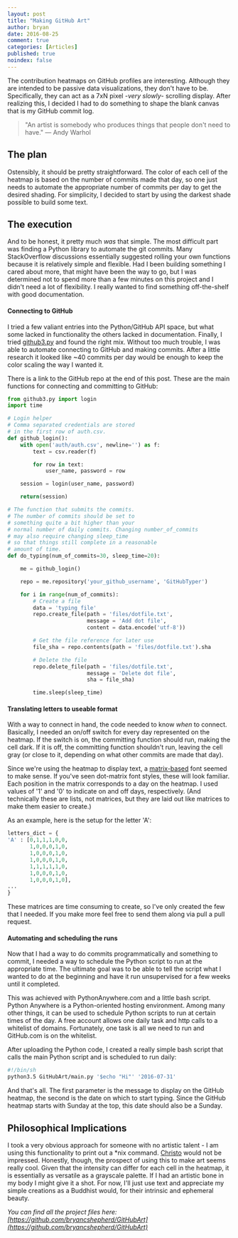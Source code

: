 ```yaml
---
layout: post
title: "Making GitHub Art"
author: bryan
date: 2016-08-25
comment: true
categories: [Articles]
published: true
noindex: false
---
```


The contribution heatmaps on GitHub profiles are interesting. Although they are intended to be passive data visualizations, they don't have to be. Specifically, they can act as a 7xN pixel -*very slowly*- scrolling display. After realizing this, I decided I had to do something to shape the blank canvas that is my GitHub commit log.

>"An artist is somebody who produces things that people don't need to have."
― Andy Warhol

## The plan
Ostensibly, it should be pretty straightforward. The color of each cell of the heatmap is based on the number of commits made that day, so one just needs to automate the appropriate number of commits per day to get the desired shading. For simplicity, I decided to start by using the darkest shade possible to build some text.

## The execution
And to be honest, it pretty much *was* that simple. The most difficult part was finding a Python library to automate the git commits. Many StackOverflow discussions essentially suggested rolling your own functions because it is relatively simple and flexible. Had I been building something I cared about more, that might have been the way to go, but I was determined not to spend more than a few minutes on this project and I didn't need a lot of flexibility. I really wanted to find something off-the-shelf with good documentation.

#### Connecting to GitHub
I tried a few valiant entries into the Python/GitHub API space, but what some lacked in functionality the others lacked in documentation. Finally, I tried [github3.py](https://github3.readthedocs.io/en/develop/) and found the right mix. Without too much trouble, I was able to automate connecting to GitHub and making commits. After a little research it looked like ~40 commits per day would be enough to keep the color scaling the way I wanted it.

There is a link to the GitHub repo at the end of this post. These are the main functions for connecting and committing to GitHub:

```python
from github3.py import login
import time

# Login helper
# Comma separated credentials are stored
# in the first row of auth.csv.
def github_login():
    with open('auth/auth.csv', newline='') as f:
        text = csv.reader(f)

        for row in text:
            user_name, password = row

    session = login(user_name, password)

    return(session)

# The function that submits the commits.
# The number of commits should be set to
# something quite a bit higher than your
# normal number of daily commits. Changing number_of_commits
# may also require changing sleep_time
# so that things still complete in a reasonable
# amount of time.
def do_typing(num_of_commits=30, sleep_time=20):

    me = github_login()

    repo = me.repository('your_github_username', 'GitHubTyper')

    for i in range(num_of_commits):
        # Create a file
        data = 'typing file'
        repo.create_file(path = 'files/dotfile.txt',
                         message = 'Add dot file',
                         content = data.encode('utf-8'))

        # Get the file reference for later use
        file_sha = repo.contents(path = 'files/dotfile.txt').sha

        # Delete the file
        repo.delete_file(path = 'files/dotfile.txt',
                         message = 'Delete dot file',
                         sha = file_sha)

        time.sleep(sleep_time)
```

#### Translating letters to useable format

With a way to connect in hand, the code needed to know *when* to connect. Basically, I needed an on/off switch for every day represented on the heatmap. If the switch is on, the committing function should run, making the cell dark. If it is off, the committing function shouldn't run, leaving the cell gray (or close to it, depending on what other commits are made that day).

Since we're using the heatmap to display text, a [matrix-based](https://www.google.com/search?q=dot+matrix+font&tbm=isch&tbo=u&source=univ&sa=X&ved=0ahUKEwjTwoCu19zOAhUMCcAKHWYZD2cQsAQIHQ&biw=1205&bih=673) font seemed to make sense. If you've seen dot-matrix font styles, these will look familiar. Each position in the matrix corresponds to a day on the heatmap. I used values of '1' and '0' to indicate on and off days, respectively. (And technically these are lists, not matrices, but they are laid out like matrices to make them easier to create.)

As an example, here is the setup for the letter 'A':

``` python
letters_dict = {
'A' : [0,1,1,1,0,0,
       1,0,0,0,1,0,
       1,0,0,0,1,0,
       1,0,0,0,1,0,
       1,1,1,1,1,0,
       1,0,0,0,1,0,
       1,0,0,0,1,0],
...
}
```
These matrices are time consuming to create, so I've only created the few that I needed. If you make more feel free to send them along via pull a pull request.

#### Automating and scheduling the runs
Now that I had a way to do commits programmatically and something to commit, I needed a way to schedule the Python script to run at the appropriate time. The ultimate goal was to be able to tell the script what I wanted to do at the beginning and have it run unsupervised for a few weeks until it completed.

This was achieved with PythonAnywhere.com and a little bash script. Python Anywhere is a Python-oriented hosting environment. Among many other things, it can be used to schedule Python scripts to run at certain times of the day. A free account allows one daily task and http calls to a whitelist of domains. Fortunately, one task is all we need to run and GitHub.com is on the whitelist.

After uploading the Python code, I created a really simple bash script that calls the main Python script and is scheduled to run daily:

``` sh
#!/bin/sh
python3.5 GitHubArt/main.py '$echo "Hi"' '2016-07-31'
```

And that's all. The first parameter is the message to display on the GitHub heatmap, the second is the date on which to start typing. Since the GitHub heatmap starts with Sunday at the top, this date should also be a Sunday.

## Philosophical Implications
I took a very obvious approach for someone with no artistic talent - I am using this functionality to print out a \*nix command. [Christo](https://en.wikipedia.org/wiki/Christo_and_Jeanne-Claude) would not be impressed. Honestly, though, the prospect of using this to make art seems really cool. Given that the intensity can differ for each cell in the heatmap, it is essentially as versatile as a grayscale palette. If I had an artistic bone in my body I might give it a shot. For now, I'll just use text and appreciate my simple creations as a Buddhist would, for their intrinsic and ephemeral beauty.

*You can find all the project files here:
[https://github.com/bryancshepherd/GitHubArt](https://github.com/bryancshepherd/GitHubArt)*
